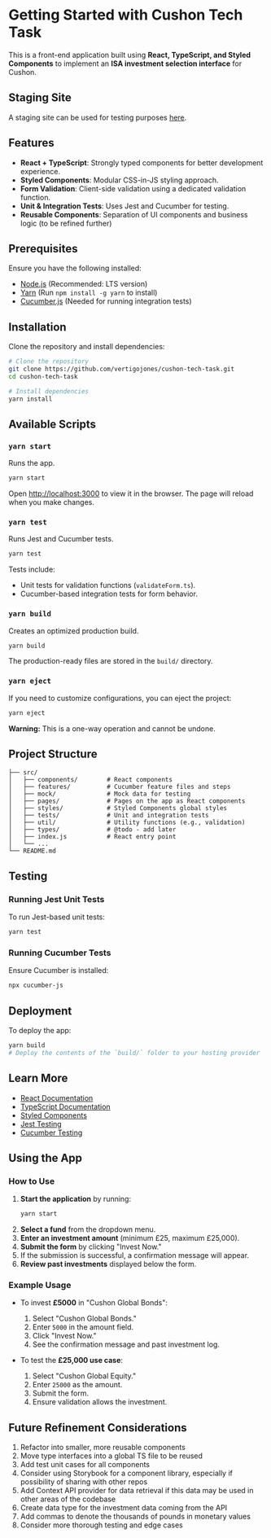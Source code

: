 # Getting Started with Cushon Tech Task

This is a front-end application built using **React, TypeScript, and Styled Components** to implement an **ISA investment selection interface** for Cushon.

## Staging Site

A staging site can be used for testing purposes [here](https://cozy-chaja-e76fe5.netlify.app/).

## Features

- **React + TypeScript**: Strongly typed components for better development experience.
- **Styled Components**: Modular CSS-in-JS styling approach.
- **Form Validation**: Client-side validation using a dedicated validation function.
- **Unit & Integration Tests**: Uses Jest and Cucumber for testing.
- **Reusable Components**: Separation of UI components and business logic (to be refined further)

## Prerequisites

Ensure you have the following installed:

- [Node.js](https://nodejs.org/) (Recommended: LTS version)
- [Yarn](https://yarnpkg.com/) (Run `npm install -g yarn` to install)
- [Cucumber.js](https://cucumber.io/) (Needed for running integration tests)

## Installation

Clone the repository and install dependencies:

```sh
# Clone the repository
git clone https://github.com/vertigojones/cushon-tech-task.git
cd cushon-tech-task

# Install dependencies
yarn install
```

## Available Scripts

### `yarn start`

Runs the app.

```sh
yarn start
```

Open [http://localhost:3000](http://localhost:3000) to view it in the browser. The page will reload when you make changes.

### `yarn test`

Runs Jest and Cucumber tests.

```sh
yarn test
```

Tests include:

- Unit tests for validation functions (`validateForm.ts`).
- Cucumber-based integration tests for form behavior.

### `yarn build`

Creates an optimized production build.

```sh
yarn build
```

The production-ready files are stored in the `build/` directory.

### `yarn eject`

If you need to customize configurations, you can eject the project:

```sh
yarn eject
```

**Warning:** This is a one-way operation and cannot be undone.

## Project Structure

```
├── src/
│   ├── components/        # React components
│   ├── features/          # Cucumber feature files and steps
│   ├── mock/              # Mock data for testing
│   ├── pages/             # Pages on the app as React components
│   ├── styles/            # Styled Components global styles
│   ├── tests/             # Unit and integration tests
│   ├── util/              # Utility functions (e.g., validation)
│   ├── types/             # @todo - add later
│   ├── index.js           # React entry point
│   └── ...
└── README.md
```

## Testing

### Running Jest Unit Tests

To run Jest-based unit tests:

```sh
yarn test
```

### Running Cucumber Tests

Ensure Cucumber is installed:

```sh
npx cucumber-js
```

## Deployment

To deploy the app:

```sh
yarn build
# Deploy the contents of the `build/` folder to your hosting provider
```

## Learn More

- [React Documentation](https://reactjs.org/)
- [TypeScript Documentation](https://www.typescriptlang.org/)
- [Styled Components](https://styled-components.com/)
- [Jest Testing](https://jestjs.io/)
- [Cucumber Testing](https://cucumber.io/)

## Using the App

### How to Use

1. **Start the application** by running:
   ```sh
   yarn start
   ```
2. **Select a fund** from the dropdown menu.
3. **Enter an investment amount** (minimum £25, maximum £25,000).
4. **Submit the form** by clicking "Invest Now."
5. If the submission is successful, a confirmation message will appear.
6. **Review past investments** displayed below the form.

### Example Usage

- To invest **£5000** in "Cushon Global Bonds":

  1. Select "Cushon Global Bonds."
  2. Enter `5000` in the amount field.
  3. Click "Invest Now."
  4. See the confirmation message and past investment log.

- To test the **£25,000 use case**:
  1. Select "Cushon Global Equity."
  2. Enter `25000` as the amount.
  3. Submit the form.
  4. Ensure validation allows the investment.

## Future Refinement Considerations

1. Refactor into smaller, more reusable components
2. Move type interfaces into a global TS file to be reused
3. Add test unit cases for all components
4. Consider using Storybook for a component library, especially if possibility of sharing with other repos
5. Add Context API provider for data retrieval if this data may be used in other areas of the codebase
6. Create data type for the investment data coming from the API
7. Add commas to denote the thousands of pounds in monetary values
8. Consider more thorough testing and edge cases
